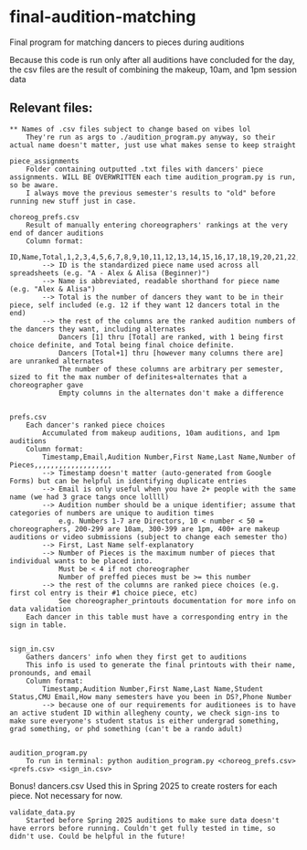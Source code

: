 # final-audition-matching
Final program for matching dancers to pieces during auditions

Because this code is run only after all auditions have concluded for the day, the csv files are the result of combining the makeup, 10am, and 1pm session data

## Relevant files:

    ** Names of .csv files subject to change based on vibes lol
        They're run as args to ./audition_program.py anyway, so their actual name doesn't matter, just use what makes sense to keep straight

    piece_assignments
        Folder containing outputted .txt files with dancers' piece assignments. WILL BE OVERWRITTEN each time audition_program.py is run, so be aware. 
        I always move the previous semester's results to "old" before running new stuff just in case.

    choreog_prefs.csv
        Result of manually entering choreographers' rankings at the very end of dancer auditions
        Column format: 
            ID,Name,Total,1,2,3,4,5,6,7,8,9,10,11,12,13,14,15,16,17,18,19,20,21,22,23,24,25,26,27,28,29,30,31,32
            --> ID is the standardized piece name used across all spreadsheets (e.g. "A - Alex & Alisa (Beginner)")
            --> Name is abbreviated, readable shorthand for piece name (e.g. "Alex & Alisa")
            --> Total is the number of dancers they want to be in their piece, self included (e.g. 12 if they want 12 dancers total in the end)
            --> the rest of the columns are the ranked audition numbers of the dancers they want, including alternates
                Dancers [1] thru [Total] are ranked, with 1 being first choice definite, and Total being final choice definite. 
                Dancers [Total+1] thru [however many columns there are] are unranked alternates
                The number of these columns are arbitrary per semester, sized to fit the max number of definites+alternates that a choreographer gave
                Empty columns in the alternates don't make a difference


    prefs.csv 
        Each dancer's ranked piece choices
            Accumulated from makeup auditions, 10am auditions, and 1pm auditions
        Column format:
            Timestamp,Email,Audition Number,First Name,Last Name,Number of Pieces,,,,,,,,,,,,,,,,,,,
            --> Timestamp doesn't matter (auto-generated from Google Forms) but can be helpful in identifying duplicate entries
            --> Email is only useful when you have 2+ people with the same name (we had 3 grace tangs once lollll)
            --> Audition number should be a unique identifier; assume that categories of numbers are unique to audition times
                e.g. Numbers 1-7 are Directors, 10 < number < 50 = choreographers, 200-299 are 10am, 300-399 are 1pm, 400+ are makeup auditions or video submissions (subject to change each semester tho)
            --> First, Last Name self-explanatory
            --> Number of Pieces is the maximum number of pieces that individual wants to be placed into. 
                Must be < 4 if not choreographer
                Number of preffed pieces must be >= this number
            --> the rest of the columns are ranked piece choices (e.g. first col entry is their #1 choice piece, etc)
                See choreographer_printouts documentation for more info on data validation
        Each dancer in this table must have a corresponding entry in the sign in table.


    sign_in.csv
        Gathers dancers' info when they first get to auditions
        This info is used to generate the final printouts with their name, pronounds, and email
        Column format:
            Timestamp,Audition Number,First Name,Last Name,Student Status,CMU Email,How many semesters have you been in DS?,Phone Number
            --> because one of our requirements for auditionees is to have an active student ID within allegheny county, we check sign-ins to make sure everyone's student status is either undergrad something, grad something, or phd something (can't be a rando adult)


    audition_program.py
        To run in terminal: python audition_program.py <choreog_prefs.csv> <prefs.csv> <sign_in.csv>


Bonus!
    dancers.csv
        Used this in Spring 2025 to create rosters for each piece. Not necessary for now.

    validate_data.py
        Started before Spring 2025 auditions to make sure data doesn't have errors before running. Couldn't get fully tested in time, so didn't use. Could be helpful in the future!